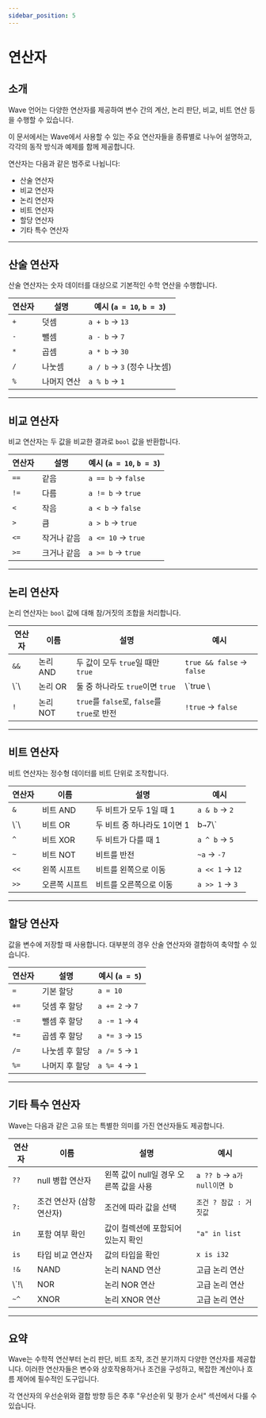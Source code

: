 ```yaml
---
sidebar_position: 5
---
```


# 연산자

## 소개

Wave 언어는 다양한 연산자를 제공하여 변수 간의 계산, 논리 판단, 비교, 비트 연산 등을 수행할 수 있습니다.

이 문서에서는 Wave에서 사용할 수 있는 주요 연산자들을 종류별로 나누어 설명하고, 각각의 동작 방식과 예제를 함께 제공합니다.

연산자는 다음과 같은 범주로 나뉩니다:

- 산술 연산자
- 비교 연산자
- 논리 연산자
- 비트 연산자
- 할당 연산자
- 기타 특수 연산자

---

## 산술 연산자

산술 연산자는 숫자 데이터를 대상으로 기본적인 수학 연산을 수행합니다.

| 연산자 | 설명     | 예시 (`a = 10`, `b = 3`) |
| --- | ------ | ----------------------------------------- |
| `+` | 덧셈     | `a + b` → `13`                            |
| `-` | 뺄셈     | `a - b` → `7`                             |
| `*` | 곱셈     | `a * b` → `30`                            |
| `/` | 나눗셈    | `a / b` → `3` (정수 나눗셈) |
| `%` | 나머지 연산 | `a % b` → `1`                             |

---

## 비교 연산자

비교 연산자는 두 값을 비교한 결과로 `bool` 값을 반환합니다.

| 연산자  | 설명     | 예시 (`a = 10`, `b = 3`) |
| ---- | ------ | ----------------------------------------- |
| `==` | 같음     | `a == b` → `false`                        |
| `!=` | 다름     | `a != b` → `true`                         |
| `<`  | 작음     | `a < b` → `false`                         |
| `>`  | 큼      | `a > b` → `true`                          |
| `<=` | 작거나 같음 | `a <= 10` → `true`                        |
| `>=` | 크거나 같음 | `a >= b` → `true`                         |

---

## 논리 연산자

논리 연산자는 `bool` 값에 대해 참/거짓의 조합을 처리합니다.

| 연산자      | 이름     | 설명                                    | 예시                        |
| -------- | ------ | ------------------------------------- | ------------------------- |
| `&&`     | 논리 AND | 두 값이 모두 `true`일 때만 `true`             | `true && false` → `false` |
| \\`\\ | 논리 OR  | 둘 중 하나라도 `true`이면 `true`              | \\`true \\             |
| `!`      | 논리 NOT | `true`를 `false`로, `false`를 `true`로 반전 | `!true` → `false`         |

---

## 비트 연산자

비트 연산자는 정수형 데이터를 비트 단위로 조작합니다.

| 연산자      | 이름      | 설명                | 예시              |
| -------- | ------- | ----------------- | --------------- |
| `&`      | 비트 AND  | 두 비트가 모두 1일 때 1   | `a & b` → `2`   |
| \\`\\ | 비트 OR   | 두 비트 중 하나라도 1이면 1 | b`→`7\\`       |
| `^`      | 비트 XOR  | 두 비트가 다를 때 1      | `a ^ b` → `5`   |
| `~`      | 비트 NOT  | 비트를 반전            | `~a` → `-7`     |
| `<<`     | 왼쪽 시프트  | 비트를 왼쪽으로 이동       | `a << 1` → `12` |
| `>>`     | 오른쪽 시프트 | 비트를 오른쪽으로 이동      | `a >> 1` → `3`  |

---

## 할당 연산자

값을 변수에 저장할 때 사용합니다. 대부분의 경우 산술 연산자와 결합하여 축약할 수 있습니다.

| 연산자  | 설명       | 예시 (`a = 5`) |
| ---- | -------- | ------------------------------- |
| `=`  | 기본 할당    | `a = 10`                        |
| `+=` | 덧셈 후 할당  | `a += 2` → `7`                  |
| `-=` | 뺄셈 후 할당  | `a -= 1` → `4`                  |
| `*=` | 곱셈 후 할당  | `a *= 3` → `15`                 |
| `/=` | 나눗셈 후 할당 | `a /= 5` → `1`                  |
| `%=` | 나머지 후 할당 | `a %= 4` → `1`                  |

---

## 기타 특수 연산자

Wave는 다음과 같은 고유 또는 특별한 의미를 가진 연산자들도 제공합니다.

| 연산자       | 이름                                 | 설명                       | 예시                       |
| --------- | ---------------------------------- | ------------------------ | ------------------------ |
| `??`      | null 병합 연산자                        | 왼쪽 값이 null일 경우 오른쪽 값을 사용 | `a ?? b` → `a가 null이면 b` |
| `?:`      | 조건 연산자 (삼항 연산자) | 조건에 따라 값을 선택             | `조건 ? 참값 : 거짓값`          |
| `in`      | 포함 여부 확인                           | 값이 컬렉션에 포함되어 있는지 확인      | `"a" in list`            |
| `is`      | 타입 비교 연산자                          | 값의 타입을 확인                | `x is i32`               |
| `!&`      | NAND                               | 논리 NAND 연산               | 고급 논리 연산                 |
| \\`!\\ | NOR                                | 논리 NOR 연산                | 고급 논리 연산                 |
| `~^`      | XNOR                               | 논리 XNOR 연산               | 고급 논리 연산                 |

---

## 요약

Wave는 수학적 연산부터 논리 판단, 비트 조작, 조건 분기까지 다양한 연산자를 제공합니다.
이러한 연산자들은 변수와 상호작용하거나 조건을 구성하고, 복잡한 계산이나 흐름 제어에 필수적인 도구입니다.

각 연산자의 우선순위와 결합 방향 등은 추후 "우선순위 및 평가 순서" 섹션에서 다룰 수 있습니다.